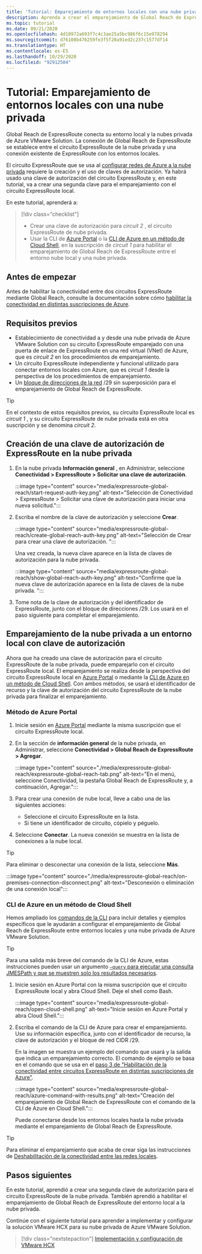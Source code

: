 ```yaml
---
title: 'Tutorial: Emparejamiento de entornos locales con una nube privada'
description: Aprenda a crear el emparejamiento de Global Reach de ExpressRoute y una nube privada en Azure VMware Solution.
ms.topic: tutorial
ms.date: 09/21/2020
ms.openlocfilehash: 4d10972a693f7c4c3ae25a5bc986f6c15e978294
ms.sourcegitcommit: d76108b476259fe3f5f20a91ed2c237c1577df14
ms.translationtype: HT
ms.contentlocale: es-ES
ms.lasthandoff: 10/29/2020
ms.locfileid: "92912504"
---
```

# <a name="tutorial-peer-on-premises-environments-to-a-private-cloud"></a>Tutorial: Emparejamiento de entornos locales con una nube privada

Global Reach de ExpressRoute conecta su entorno local y la nubes privada de Azure VMware Solution. La conexión de Global Reach de ExpressRoute se establece entre el circuito ExpressRoute de la nube privada y una conexión existente de ExpressRoute con los entornos locales. 

El circuito ExpressRoute que se usa al [configurar redes de Azure a la nube privada](tutorial-configure-networking.md) requiere la creación y el uso de claves de autorización.  Ya habrá usado una clave de autorización del circuito ExpressRoute y, en este tutorial, va a crear una segunda clave para el emparejamiento con el circuito ExpressRoute local.

En este tutorial, aprenderá a:

> [!div class="checklist"]
> * Crear una clave de autorización para _circuit 2_ , el circuito ExpressRoute de nube privada.
> * Usar la CLI de [Azure Portal](#azure-portal-method) o la [CLI de Azure en un método de Cloud Shell](#azure-cli-in-a-cloud-shell-method), en la suscripción de _circuit 1_ para habilitar el emparejamiento de Global Reach de ExpressRoute entre el entorno nube local y una nube privada.


## <a name="before-you-begin"></a>Antes de empezar

Antes de habilitar la conectividad entre dos circuitos ExpressRoute mediante Global Reach, consulte la documentación sobre cómo [habilitar la conectividad en distintas suscripciones de Azure](../expressroute/expressroute-howto-set-global-reach-cli.md#enable-connectivity-between-expressroute-circuits-in-different-azure-subscriptions).  


## <a name="prerequisites"></a>Requisitos previos

- Establecimiento de conectividad a y desde una nube privada de Azure VMware Solution con su circuito ExpressRoute emparejado con una puerta de enlace de ExpressRoute en una red virtual (VNet) de Azure, que es _circuit 2_ en los procedimientos de emparejamiento.  
- Un circuito ExpressRoute independiente y funcional utilizado para conectar entornos locales con Azure, que es _circuit 1_ desde la perspectiva de los procedimientos de emparejamiento.
- Un [bloque de direcciones de la red](../expressroute/expressroute-routing.md#ip-addresses-used-for-peerings) /29 sin superposición para el emparejamiento de Global Reach de ExpressRoute.

> [!TIP]
> En el contexto de estos requisitos previos, su circuito ExpressRoute local es _circuit 1_ , y su circuito ExpressRoute de nube privada está en otra suscripción y se denomina _circuit 2_. 


## <a name="create-an-expressroute-authorization-key-in-the-private-cloud"></a>Creación de una clave de autorización de ExpressRoute en la nube privada

1. En la nube privada **Información general** , en Administrar, seleccione **Conectividad > ExpressRoute > Solicitar una clave de autorización**.

   :::image type="content" source="media/expressroute-global-reach/start-request-auth-key.png" alt-text="Selección de Conectividad > ExpressRoute > Solicitar una clave de autorización para iniciar una nueva solicitud.":::

2. Escriba el nombre de la clave de autorización y seleccione **Crear**. 

   :::image type="content" source="media/expressroute-global-reach/create-global-reach-auth-key.png" alt-text="Selección de Crear para crear una clave de autorización. ":::

   Una vez creada, la nueva clave aparece en la lista de claves de autorización para la nube privada. 

   :::image type="content" source="media/expressroute-global-reach/show-global-reach-auth-key.png" alt-text="Confirme que la nueva clave de autorización aparece en la lista de claves de la nube privada. ":::

3. Tome nota de la clave de autorización y del identificador de ExpressRoute, junto con el bloque de direcciones /29. Los usará en el paso siguiente para completar el emparejamiento. 

## <a name="peer-private-cloud-to-on-premises-using-authorization-key"></a>Emparejamiento de la nube privada a un entorno local con clave de autorización

Ahora que ha creado una clave de autorización para el circuito ExpressRoute de la nube privada, puede emparejarlo con el circuito ExpressRoute local.  El emparejamiento se realiza desde la perspectiva del circuito ExpressRoute local en [Azure Portal](#azure-portal-method) o mediante la [CLI de Azure en un método de Cloud Shell](#azure-cli-in-a-cloud-shell-method). Con ambos métodos, se usará el identificador de recurso y la clave de autorización del circuito ExpressRoute de la nube privada para finalizar el emparejamiento.

### <a name="azure-portal-method"></a>Método de Azure Portal

1. Inicie sesión en [Azure Portal](https://portal.azure.com) mediante la misma suscripción que el circuito ExpressRoute local.

1. En la sección de **información general** de la nube privada, en Administrar, seleccione **Conectividad > Global Reach de ExpressRoute > Agregar**.

   :::image type="content" source="./media/expressroute-global-reach/expressroute-global-reach-tab.png" alt-text="En el menú, seleccione Conectividad, la pestaña Global Reach de ExpressRoute y, a continuación, Agregar.":::

1. Para crear una conexión de nube local, lleve a cabo una de las siguientes acciones:

   - Seleccione el circuito ExpressRoute en la lista.
   - Si tiene un identificador de circuito, cópielo y péguelo.

1. Seleccione **Conectar**. La nueva conexión se muestra en la lista de conexiones a la nube local.  

>[!TIP]
>Para eliminar o desconectar una conexión de la lista, seleccione **Más**.  
>
> :::image type="content" source="./media/expressroute-global-reach/on-premises-connection-disconnect.png" alt-text="Desconexión o eliminación de una conexión local":::

### <a name="azure-cli-in-a-cloud-shell-method"></a>CLI de Azure en un método de Cloud Shell

Hemos ampliado los [comandos de la CLI](../expressroute/expressroute-howto-set-global-reach-cli.md) para incluir detalles y ejemplos específicos que le ayudarán a configurar el emparejamiento de Global Reach de ExpressRoute entre entornos locales y una nube privada de Azure VMware Solution.  

> [!TIP]  
> Para una salida más breve del comando de la CLI de Azure, estas instrucciones pueden usar un argumento [`–query` para ejecutar una consulta JMESPath y que se muestren solo los resultados necesarios](/cli/azure/query-azure-cli).


1. Inicie sesión en Azure Portal con la misma suscripción que el circuito ExpressRoute local y abra Cloud Shell. Deje el shell como Bash.
 
   :::image type="content" source="media/expressroute-global-reach/open-cloud-shell.png" alt-text="Inicie sesión en Azure Portal y abra Cloud Shell.":::
 
2. Escriba el comando de la CLI de Azure para crear el emparejamiento. Use su información específica, junto con el identificador de recurso, la clave de autorización y el bloque de red CIDR /29. 

   En la imagen se muestra un ejemplo del comando que usará y la salida que indica un emparejamiento correcto. El comando de ejemplo se basa en el comando que se usa en el [paso 3 de "Habilitación de la conectividad entre circuitos ExpressRoute en distintas suscripciones de Azure"](../expressroute/expressroute-howto-set-global-reach-cli.md#enable-connectivity-between-expressroute-circuits-in-different-azure-subscriptions).

   :::image type="content" source="media/expressroute-global-reach/azure-command-with-results.png" alt-text="Creación del emparejamiento de Global Reach de ExpressRoute con el comando de la CLI de Azure en Cloud Shell.":::
 
   Puede conectarse desde los entornos locales hasta la nube privada mediante el emparejamiento de Global Reach de ExpressRoute.

> [!TIP]
> Para eliminar el emparejamiento que acaba de crear siga las instrucciones de [Deshabilitación de la conectividad entre las redes locales](../expressroute/expressroute-howto-set-global-reach-cli.md#disable-connectivity-between-your-on-premises-networks).


## <a name="next-steps"></a>Pasos siguientes

En este tutorial, aprendió a crear una segunda clave de autorización para el circuito ExpressRoute de la nube privada. También aprendió a habilitar el emparejamiento de Global Reach de ExpressRoute del entorno local a la nube privada. 

Continúe con el siguiente tutorial para aprender a implementar y configurar la solución VMware HCX para su nube privada de Azure VMware Solution.

> [!div class="nextstepaction"]
> [Implementación y configuración de VMware HCX](tutorial-deploy-vmware-hcx.md)


<!-- LINKS - external-->

<!-- LINKS - internal -->